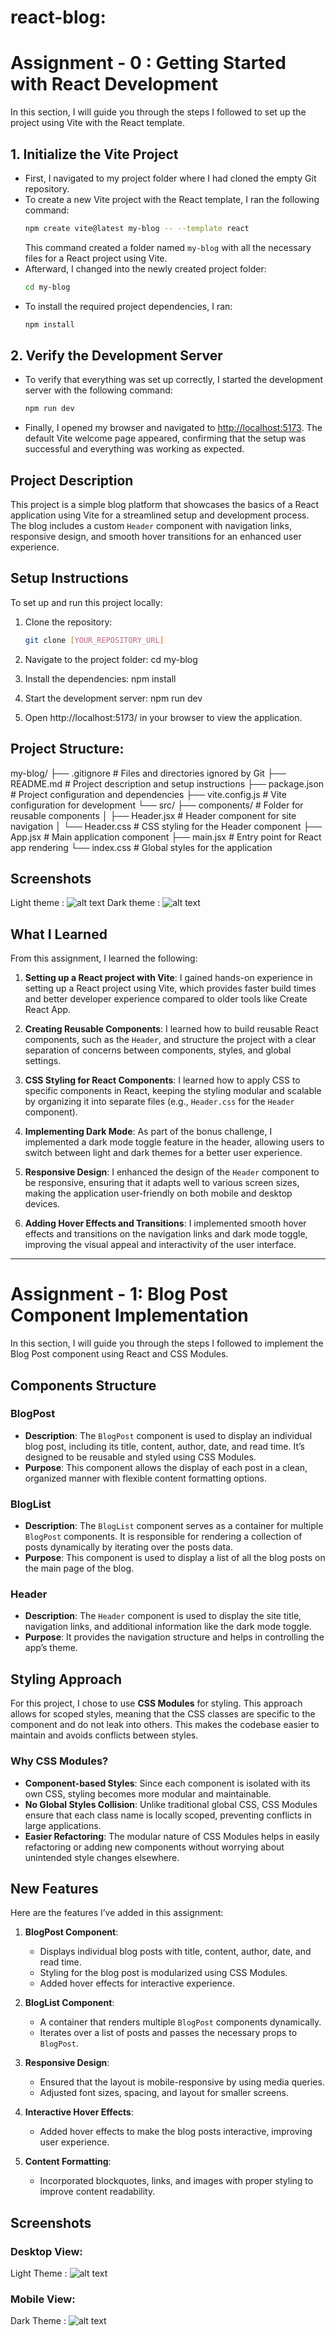 # react-blog:

# Assignment - 0 : Getting Started with React Development


In this section, I will guide you through the steps I followed to set up the project using Vite with the React template.

## 1. Initialize the Vite Project
- First, I navigated to my project folder where I had cloned the empty Git repository.
- To create a new Vite project with the React template, I ran the following command:
  ```bash
  npm create vite@latest my-blog -- --template react
  ```
  This command created a folder named `my-blog` with all the necessary files for a React project using Vite.
- Afterward, I changed into the newly created project folder:
  ```bash
  cd my-blog
  ```
- To install the required project dependencies, I ran:
  ```bash
  npm install
  ```

## 2. Verify the Development Server
- To verify that everything was set up correctly, I started the development server with the following command:
  ```bash
  npm run dev
  ```
- Finally, I opened my browser and navigated to [http://localhost:5173](http://localhost:5173). The default Vite welcome page appeared, confirming that the setup was successful and everything was working as expected.


## Project Description
This project is a simple blog platform that showcases the basics of a React application using Vite for a streamlined setup and development process. The blog includes a custom `Header` component with navigation links, responsive design, and smooth hover transitions for an enhanced user experience.

## Setup Instructions
To set up and run this project locally:

1. Clone the repository:
   ```bash
   git clone [YOUR_REPOSITORY_URL]
   ```
2. Navigate to the project folder:
  cd my-blog

3. Install the dependencies:
  npm install

4. Start the development server:
  npm run dev

5. Open http://localhost:5173/ in your browser to view the application.


## Project Structure:

my-blog/
├── .gitignore           # Files and directories ignored by Git
├── README.md            # Project description and setup instructions
├── package.json         # Project configuration and dependencies
├── vite.config.js       # Vite configuration for development
└── src/
    ├── components/      # Folder for reusable components
    │   ├── Header.jsx   # Header component for site navigation
    │   └── Header.css   # CSS styling for the Header component
    ├── App.jsx          # Main application component
    ├── main.jsx         # Entry point for React app rendering
    └── index.css        # Global styles for the application

## Screenshots 
Light theme : ![alt text](LightTheme.png)
Dark theme : ![alt text](DarkTheme.png)

## What I Learned
From this assignment, I learned the following:

1. **Setting up a React project with Vite**: I gained hands-on experience in setting up a React project using Vite, which provides faster build times and better developer experience compared to older tools like Create React App.
   
2. **Creating Reusable Components**: I learned how to build reusable React components, such as the `Header`, and structure the project with a clear separation of concerns between components, styles, and global settings.
   
3. **CSS Styling for React Components**: I learned how to apply CSS to specific components in React, keeping the styling modular and scalable by organizing it into separate files (e.g., `Header.css` for the `Header` component).

4. **Implementing Dark Mode**: As part of the bonus challenge, I implemented a dark mode toggle feature in the header, allowing users to switch between light and dark themes for a better user experience.

5. **Responsive Design**: I enhanced the design of the `Header` component to be responsive, ensuring that it adapts well to various screen sizes, making the application user-friendly on both mobile and desktop devices.

6. **Adding Hover Effects and Transitions**: I implemented smooth hover effects and transitions on the navigation links and dark mode toggle, improving the visual appeal and interactivity of the user interface.


-----------------------------------------------------------------------------------------

# Assignment - 1: Blog Post Component Implementation

In this section, I will guide you through the steps I followed to implement the Blog Post component using React and CSS Modules.

## Components Structure

### BlogPost
- **Description**: The `BlogPost` component is used to display an individual blog post, including its title, content, author, date, and read time. It’s designed to be reusable and styled using CSS Modules.
- **Purpose**: This component allows the display of each post in a clean, organized manner with flexible content formatting options.

### BlogList
- **Description**: The `BlogList` component serves as a container for multiple `BlogPost` components. It is responsible for rendering a collection of posts dynamically by iterating over the posts data.
- **Purpose**: This component is used to display a list of all the blog posts on the main page of the blog.

### Header
- **Description**: The `Header` component is used to display the site title, navigation links, and additional information like the dark mode toggle.
- **Purpose**: It provides the navigation structure and helps in controlling the app’s theme.

## Styling Approach

For this project, I chose to use **CSS Modules** for styling. This approach allows for scoped styles, meaning that the CSS classes are specific to the component and do not leak into others. This makes the codebase easier to maintain and avoids conflicts between styles.

### Why CSS Modules?
- **Component-based Styles**: Since each component is isolated with its own CSS, styling becomes more modular and maintainable.
- **No Global Styles Collision**: Unlike traditional global CSS, CSS Modules ensure that each class name is locally scoped, preventing conflicts in large applications.
- **Easier Refactoring**: The modular nature of CSS Modules helps in easily refactoring or adding new components without worrying about unintended style changes elsewhere.

## New Features

Here are the features I’ve added in this assignment:

1. **BlogPost Component**: 
   - Displays individual blog posts with title, content, author, date, and read time.
   - Styling for the blog post is modularized using CSS Modules.
   - Added hover effects for interactive experience.

2. **BlogList Component**: 
   - A container that renders multiple `BlogPost` components dynamically.
   - Iterates over a list of posts and passes the necessary props to `BlogPost`.

3. **Responsive Design**: 
   - Ensured that the layout is mobile-responsive by using media queries.
   - Adjusted font sizes, spacing, and layout for smaller screens.

4. **Interactive Hover Effects**: 
   - Added hover effects to make the blog posts interactive, improving user experience.

5. **Content Formatting**: 
   - Incorporated blockquotes, links, and images with proper styling to improve content readability.

## Screenshots

### Desktop View:
Light Theme : ![alt text](Assignment1_DesktopView.png)

### Mobile View:
Dark Theme : ![alt text](Assignment1_MobileView.png)








